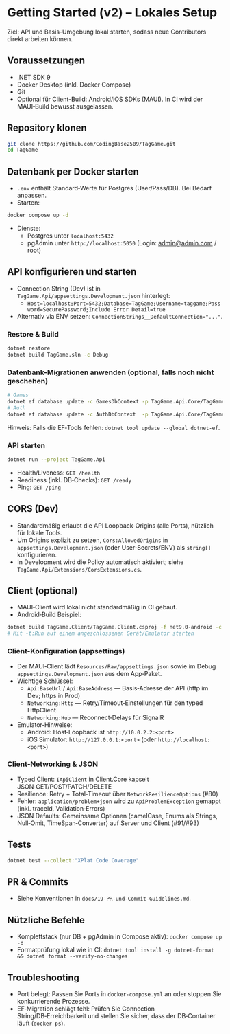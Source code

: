 # Getting Started (v2) – Lokales Setup

Ziel: API und Basis-Umgebung lokal starten, sodass neue Contributors direkt arbeiten können.

## Voraussetzungen
- .NET SDK 9
- Docker Desktop (inkl. Docker Compose)
- Git
- Optional für Client-Build: Android/iOS SDKs (MAUI). In CI wird der MAUI‑Build bewusst ausgelassen.

## Repository klonen
```bash
git clone https://github.com/CodingBase2509/TagGame.git
cd TagGame
```

## Datenbank per Docker starten
- `.env` enthält Standard‑Werte für Postgres (User/Pass/DB). Bei Bedarf anpassen.
- Starten:
```bash
docker compose up -d
```
- Dienste:
  - Postgres unter `localhost:5432`
  - pgAdmin unter `http://localhost:5050` (Login: admin@admin.com / root)

## API konfigurieren und starten
- Connection String (Dev) ist in `TagGame.Api/appsettings.Development.json` hinterlegt:
  - `Host=localhost;Port=5432;Database=TagGame;Username=taggame;Password=SecurePassword;Include Error Detail=true`
- Alternativ via ENV setzen: `ConnectionStrings__DefaultConnection="..."`.

### Restore & Build
```bash
dotnet restore
dotnet build TagGame.sln -c Debug
```

### Datenbank-Migrationen anwenden (optional, falls noch nicht geschehen)
```bash
# Games
dotnet ef database update -c GamesDbContext -p TagGame.Api.Core/TagGame.Api.Core.csproj -s TagGame.Api/TagGame.Api.csproj
# Auth
dotnet ef database update -c AuthDbContext  -p TagGame.Api.Core/TagGame.Api.Core.csproj -s TagGame.Api/TagGame.Api.csproj
```
Hinweis: Falls die EF‑Tools fehlen: `dotnet tool update --global dotnet-ef`.

### API starten
```bash
dotnet run --project TagGame.Api
```
- Health/Liveness: `GET /health`
- Readiness (inkl. DB‑Checks): `GET /ready`
- Ping: `GET /ping`

## CORS (Dev)
- Standardmäßig erlaubt die API Loopback‑Origins (alle Ports), nützlich für lokale Tools.
- Um Origins explizit zu setzen, `Cors:AllowedOrigins` in `appsettings.Development.json` (oder User‑Secrets/ENV) als `string[]` konfigurieren.
- In Development wird die Policy automatisch aktiviert; siehe `TagGame.Api/Extensions/CorsExtensions.cs`.

## Client (optional)
- MAUI‑Client wird lokal nicht standardmäßig in CI gebaut.
- Android‑Build Beispiel:
```bash
dotnet build TagGame.Client/TagGame.Client.csproj -f net9.0-android -c Debug
# Mit -t:Run auf einem angeschlossenen Gerät/Emulator starten
```

### Client-Konfiguration (appsettings)
- Der MAUI‑Client lädt `Resources/Raw/appsettings.json` sowie im Debug `appsettings.Development.json` aus dem App‑Paket.
- Wichtige Schlüssel:
  - `Api:BaseUrl` / `Api:BaseAddress` — Basis‑Adresse der API (http im Dev; https in Prod)
  - `Networking:Http` — Retry/Timeout‑Einstellungen für den typed HttpClient
  - `Networking:Hub` — Reconnect‑Delays für SignalR
- Emulator‑Hinweise:
  - Android: Host‑Loopback ist `http://10.0.2.2:<port>`
  - iOS Simulator: `http://127.0.0.1:<port>` (oder `http://localhost:<port>`)

### Client‑Networking & JSON
- Typed Client: `IApiClient` in Client.Core kapselt JSON‑GET/POST/PATCH/DELETE
- Resilience: Retry + Total‑Timeout über `NetworkResilienceOptions` (#80)
- Fehler: `application/problem+json` wird zu `ApiProblemException` gemappt (inkl. traceId, Validation‑Errors)
- JSON Defaults: Gemeinsame Optionen (camelCase, Enums als Strings, Null‑Omit, TimeSpan‑Converter) auf Server und Client (#91/#93)

## Tests
```bash
dotnet test --collect:"XPlat Code Coverage"
```

## PR & Commits
- Siehe Konventionen in `docs/19-PR-und-Commit-Guidelines.md`.

## Nützliche Befehle
- Komplettstack (nur DB + pgAdmin in Compose aktiv): `docker compose up -d`
- Formatprüfung lokal wie in CI: `dotnet tool install -g dotnet-format && dotnet format --verify-no-changes`

## Troubleshooting
- Port belegt: Passen Sie Ports in `docker-compose.yml` an oder stoppen Sie konkurrierende Prozesse.
- EF‑Migration schlägt fehl: Prüfen Sie Connection String/DB‑Erreichbarkeit und stellen Sie sicher, dass der DB‑Container läuft (`docker ps`).
